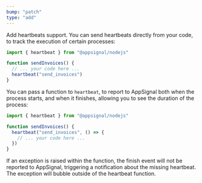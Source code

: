 ```yaml
---
bump: "patch"
type: "add"
---
```


Add heartbeats support. You can send heartbeats directly from your code, to
track the execution of certain processes:

```javascript
import { heartbeat } from "@appsignal/nodejs"

function sendInvoices() {
  // ... your code here ...
  heartbeat("send_invoices")
}
```

You can pass a function to `heartbeat`, to report to AppSignal both when the
process starts, and when it finishes, allowing you to see the duration of the
process:

```javascript
import { heartbeat } from "@appsignal/nodejs"

function sendInvoices() {
  heartbeat("send_invoices", () => {
    // ... your code here ...
  })
}
```

If an exception is raised within the function, the finish event will not be
reported to AppSignal, triggering a notification about the missing heartbeat.
The exception will bubble outside of the heartbeat function.

